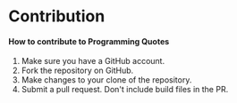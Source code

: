 # Contribution
#### How to contribute to Programming Quotes

1. Make sure you have a GitHub account.
2. Fork the repository on GitHub.
3. Make changes to your clone of the repository.
4. Submit a pull request. Don't include build files in the PR.
